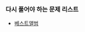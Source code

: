 ### 다시 풀어야 하는 문제 리스트



- [베스트앨범](https://github.com/minjae8138/Algorithm/blob/main/Programmers/%ED%95%B4%EC%8B%B1/%EB%B2%A0%EC%8A%A4%ED%8A%B8%EC%95%A8%EB%B2%94.py)

  